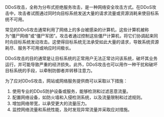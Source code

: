 DDoS攻击，全称为分布式拒绝服务攻击，是一种网络安全攻击方式。在DDoS攻击中，攻击者试图通过同时向目标系统发送大量的请求流量或资源消耗来使目标系统不可用。

常见的DDoS攻击通常利用了网络上的多台被感染的计算机，这些计算机被称为“僵尸网络”或“僵尸军团”。攻击者通过控制这些僵尸计算机，将它们协调起来同时向目标系统发动攻击。这使得目标系统无法承受如此大量的请求，导致系统资源耗尽、服务不可用或响应时间极长。

DDoS攻击的目的通常是让目标系统的正常用户无法正常访问该系统，破坏其业务运行，并可能导致严重的经济损失。此外，DDoS攻击也可以用作一种干扰和破坏目标系统的手段，以牵制防御者并转移注意力。

为了应对DDoS攻击，网站或网络服务提供商可以采取以下措施：

1. 使用专业的DDoS防护设备或服务，能够检测和过滤恶意流量。
2. 配置网络设备，如防火墙和入侵检测系统，以及流量限制和过滤规则。
3. 增加网络带宽，以承受更大的流量压力。
4. 监控网络流量和系统性能，及时发现异常流量并采取应对措施。

